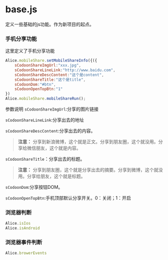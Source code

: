 # base.js
定义一些基础的js功能。作为新项目的起点。

### 手机分享功能

这里定义了手机分享功能
``` javascript
Alice.mobileShare.setMobileShareInfo({({
	sCodoonShareImgUrl:"xxx.jpg",
	sCodoonShareLineLink:"http://www.baidu.com",
    sCodoonShareDescContent:"这个是content",
    sCodoonShareTitle:"这个是title",
    sCodoonDom:"#btn",
    sCodoonOpenTopBtn:"1"
})
Alice.mobileShare.mobileShareRun();
```
参数说明
`sCodoonShareImgUrl`:分享的图片链接

`sCodoonShareLineLink`:分享出去的地址

`sCodoonShareDescContent`:分享出去的内容。

> **注意：**
分享到新浪微博，这个就是正文。分享到朋友圈，这个就没用。分享给微信朋友，这个就是内容。

`sCodoonShareTitle`：分享出去的标题。

> **注意：**
分享到朋友圈，这个就是分享出去的摘要。分享到微博，这个就没用。分享给朋友，这个就是标题。

`sCodoonDom`:分享按钮DOM。

`sCodoonOpenTopBtn`:手机顶部默认分享开关。0：关闭；1：开启

### 浏览器判断
``` javascript
Alice.isIos
Alice.isAndroid
```

### 浏览器事件判断
``` javascript
Alice.browerEvents
```
